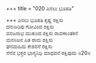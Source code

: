 +++
title = "020 ಎನಲು ಭೂಪತಿ"

+++
ಎನಲು ಭೂಪತಿ ಕೃಷ್ಣ ರಕ್ಷಿಸು  
ದನುಜರಿಪು ಗೋವಿಂದ ರಕ್ಷಿಸು  
ವನಜನಾಭ ಮುಕುಂದ ರಕ್ಷಿಸು ರಾವಣಾಂತಕನೆ   
ಮನಸಿಜನ ಪಿತ ರಾಮ ರಕ್ಷಿಸು  
ಘನಮಹಿಮ ಕೇಶವನೆ ರಕ್ಷಿಸು  
ನೆನೆವ ಭಕ್ತರ ಭಾಗ್ಯನಿಧಿ ಮಾಧವನೆ ರಕ್ಷಿಪುದು     ॥20॥